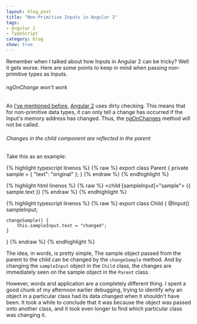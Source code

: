 ```yaml
---
layout: blog_post
title: "Non-Primitive Inputs in Angular 2"
tags: 
- Angular 2
- TypeScript
category: blog
show: true
---
```


Remember when I talked about how Inputs in Angular 2 can be tricky? 
Well it gets worse. 
Here are some points to keep in mind when passing non-primitive types as Inputs.

<h6>ngOnChange won't work</h6>
<p>
As <a href="/entries/2016/11/02/primitive-input-changes">I've mentioned before</a>, 
<a href="https://angular.io/">Angular 2</a> 
uses dirty checking. 
This means that for non-primitive data types, 
it can only tell a change has occurred if the Input's memory address has changed. 
Thus, the 
<a href="https://angular.io/docs/ts/latest/api/core/index/OnChanges-class.html">ngOnChanges</a> 
method will not be called. 
</p>

<h6>Changes in the child component are reflected in the parent</h6>
<p>
Take this as an example:
</p>

{% highlight typescript linenos %}
{% raw %}
export class Parent {
	private sample = {
		"text": "original"
	};
}
{% endraw %}
{% endhighlight %}

{% highlight html linenos %}
{% raw %}
<parent>
	<child [sampleInput]="sample"></child>
	{{ sample.text }}
</parent>
{% endraw %}
{% endhighlight %}

{% highlight typescript linenos %}
{% raw %}
export class Child {
	@Input() sampleInput;
	
	changeSample() {
		this.sampleInput.text = "changed";
	}
}
{% endraw %}
{% endhighlight %}

<p>
The idea, in words, is pretty simple, 
The sample object passed from the parent to the child can be changed by the 
<code>changeSample</code> method. 
And by changing the 
<code>sampleInput</code> object in the 
<code>Child</code> class, the changes are immediately seen on the sample object in the 
<code>Parent</code> class. 
</p>

<p>
However, words and application are a completely different thing. 
I spent a good chunk of my afternoon earlier debugging, 
trying to identify why an object in a particular class had its data changed when it shouldn't have been. 
It took a while to conclude that it was because the object was passed onto another class, 
and it took even longer to find which particular class was changing it. 
</p>


